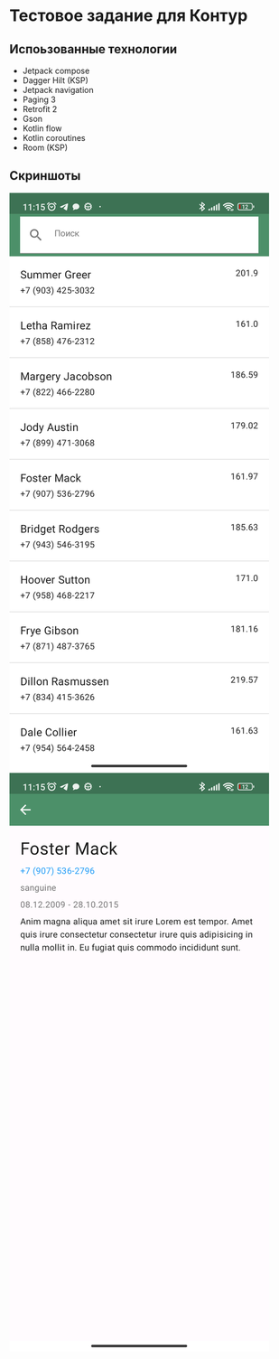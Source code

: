 # Тестовое задание для Контур

## Испоьзованные технологии

- Jetpack compose
- Dagger Hilt (KSP)
- Jetpack navigation
- Paging 3
- Retrofit 2
- Gson
- Kotlin flow
- Kotlin coroutines
- Room (KSP)

## Скриншоты

![Screenshot_20231227_111536.png](screenshots/Screenshot_20231227_111536.png)![Screenshot_20231227_111555.png](screenshots/Screenshot_20231227_111555.png)

